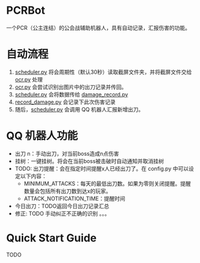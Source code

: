 # PCRBot
   一个PCR（公主连结）的公会战辅助机器人，具有自动记录，汇报伤害的功能。
   
# 自动流程

1. [scheduler.py](https://github.com/zjdavid/PCRBot/blob/master/pcr/plugins/scheduler.py) 将会周期性（默认30秒）读取截屏文件夹，并将截屏文件交给[ocr.py](https://github.com/zjdavid/PCRBot/blob/master/pcr/plugins/ocr.py) 处理
2. [ocr.py](https://github.com/zjdavid/PCRBot/blob/master/pcr/plugins/ocr.py) 会尝试识别出图片中的出刀记录并传回。
3. [scheduler.py](https://github.com/zjdavid/PCRBot/blob/master/pcr/plugins/scheduler.py) 会将数据传给 [damage_record.py](https://github.com/zjdavid/PCRBot/blob/master/pcr/plugins/damage_record.py)
4. [record_damage.py](https://github.com/zjdavid/PCRBot/blob/master/pcr/plugins/damage_record.py) 会记录下此次伤害记录
5. 随后，[scheduler.py](https://github.com/zjdavid/PCRBot/blob/master/pcr/plugins/scheduler.py) 会调用 QQ 机器人汇报新增出刀。

# QQ 机器人功能


- 出刀 n：手动出刀，对当前boss造成n点伤害
- 挂树：一键挂树。将会在当前boss被击破时自动通知并取消挂树
- TODO: 出刀提醒：会在指定时间提醒x人已经出刀了。在 config.py 中可以设定以下内容：
    - MINIMUM_ATTACKS：每天的最低出刀数。如果为零则关闭提醒。提醒数量会包括所有出刀数到达x的玩家。
    - ATTACK_NOTIFICATION_TIME：提醒时间
- 今日出刀：TODO返回今日出刀记录汇总
- 修正: TODO 手动纠正不正确的识别
。。。

# Quick Start Guide
TODO
